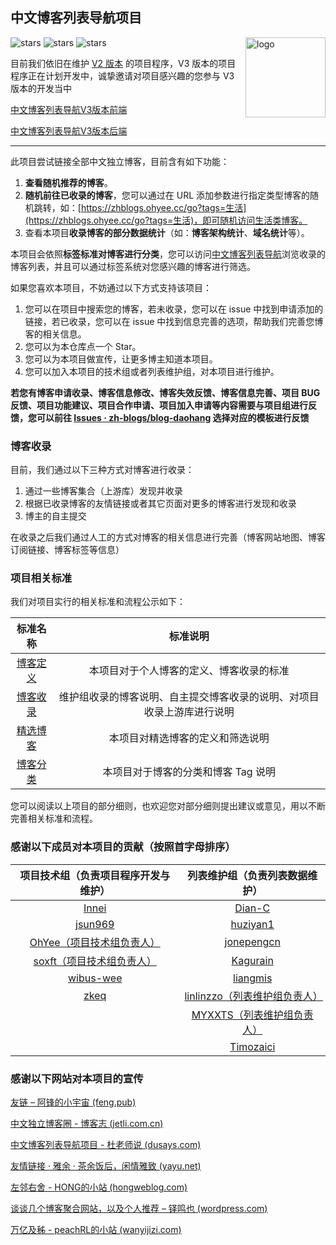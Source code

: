 ## 中文博客列表导航项目

<img align="right" src="https://avatars.githubusercontent.com/u/102334874" alt="logo" height="128px"/>

<img src="https://img.shields.io/github/stars/zh-blogs/blog-daohang?style=for-the-badge" referrerpolicy="no-referrer" alt="stars">  <img src="https://img.shields.io/badge/%E7%9B%AE%E5%89%8D%E7%89%88%E6%9C%AC-V2-reen?style=for-the-badge" referrerpolicy="no-referrer" alt="stars">  <img src="https://img.shields.io/badge/%E5%BC%80%E5%8F%91%E4%B8%AD-V3-orange?style=for-the-badge" referrerpolicy="no-referrer" alt="stars">

目前我们依旧在维护 [ V2 版本](https://github.com/zh-blogs/v2) 的项目程序，V3 版本的项目程序正在计划开发中，诚挚邀请对项目感兴趣的您参与 V3 版本的开发当中

[中文博客列表导航V3版本前端](https://github.com/zh-blogs/frontend)

[中文博客列表导航V3版本后端](https://github.com/zh-blogs/backend) 

---

此项目尝试链接全部中文独立博客，目前含有如下功能：

1. **查看随机推荐的博客**。
2. **随机前往已收录的博客**，您可以通过在 URL 添加参数进行指定类型博客的随机跳转，如：[https://zhblogs.ohyee.cc/go?tags=生活](https://zhblogs.ohyee.cc/go?tags=生活)，即可随机访问生活类博客。
3. 查看本项目**收录博客的部分数据统计**（如：**博客架构统计**、**域名统计**等）。

本项目会依照**标签标准对博客进行分类**，您可以访问[中文博客列表导航](https://zhblogs.ohyee.cc/)浏览收录的博客列表，并且可以通过标签系统对您感兴趣的博客进行筛选。    

如果您喜欢本项目，不妨通过以下方式支持该项目：

1. 您可以在项目中搜索您的博客，若未收录，您可以在 issue 中找到申请添加的链接，若已收录，您可以在 issue 中找到信息完善的选项，帮助我们完善您博客的相关信息。
2. 您可以为本仓库点一个 Star。
3. 您可以为本项目做宣传，让更多博主知道本项目。
4. 您可以加入本项目的技术组或者列表维护组，对本项目进行维护。

**若您有博客申请收录、博客信息修改、博客失效反馈、博客信息完善、项目 BUG 反馈、项目功能建议、项目合作申请、项目加入申请等内容需要与项目组进行反馈，您可以前往 [Issues · zh-blogs/blog-daohang](https://github.com/zh-blogs/blog-daohang/issues) 选择对应的模板进行反馈**

### 博客收录

目前，我们通过以下三种方式对博客进行收录：

1. 通过一些博客集合（上游库）发现并收录
2. 根据已收录博客的友情链接或者其它页面对更多的博客进行发现和收录
3. 博主的自主提交

在收录之后我们通过人工的方式对博客的相关信息进行完善（博客网站地图、博客订阅链接、博客标签等信息）

### 项目相关标准

我们对项目实行的相关标准和流程公示如下：

|               标准名称               |                           标准说明                           |
| :----------------------------------: | :----------------------------------------------------------: |
| [博客定义](./document/Definition.md) |           本项目对于个人博客的定义、博客收录的标准           |
|  [博客收录](./document/Included.md)  | 维护组收录的博客说明、自主提交博客收录的说明、对项目收录上游库进行说明 |
|  [精选博客](./document/Selected.md)  |               本项目对精选博客的定义和筛选说明               |
|    [博客分类](./document/Tag.md)     |             本项目对于博客的分类和博客 Tag 说明              |

您可以阅读以上项目的部分细则，也欢迎您对部分细则提出建议或意见，用以不断完善相关标准和流程。

### 感谢以下成员对本项目的贡献（按照首字母排序）

| 项目技术组（负责项目程序开发与维护） | 列表维护组（负责列表数据维护） |
| :--------: | :--------: |
|   [Innei](https://github.com/Innei)    |   [Dian-C](https://github.com/Dian-C)   |
|  [jsun969](https://github.com/jsun969)   |  [huziyan1](https://github.com/huziyan1)  |
| [OhYee（项目技术组负责人）](https://github.com/OhYee) | [jonepengcn](https://github.com/jonepengcn) |
|   [soxft（项目技术组负责人）](https://github.com/soxft)   |  [Kagurain](https://github.com/Kagurain)  |
|   [wibus-wee](https://github.com/wibus-wee)   | [liangmis](https://github.com/liangmis)  |
| [zkeq](https://github.com/zkeq) | [linlinzzo（列表维护组负责人）](https://github.com/linlinzzo) |
|        |   [MYXXTS（列表维护组负责人）](https://github.com/MYXXTS)   |
|            | [Timozaici](https://github.com/Timozaici)  |

### 感谢以下网站对本项目的宣传

[友链 – 阿锋的小宇宙 (feng.pub)](https://feng.pub/links)

[中文独立博客圈 - 博客志 (jetli.com.cn)](http://www.jetli.com.cn/quan.html)

[中文博客列表导航项目 - 杜老师说 (dusays.com)](https://dusays.com/494/)

[友情链接 · 雅余 · 茶余饭后，闲情雅致 (yayu.net)](https://www.yayu.net/links/)

[左邻右舍 - HONG的小站 (hongweblog.com)](https://hongweblog.com/friend)

[谈谈几个博客聚合网站，以及个人推荐 – 铎鸣也 (wordpress.com)](https://zhengduo.wordpress.com/2022/12/09/zh-blogs-site-link/)

[万亿及秭 - peachRL的小站 (wanyijizi.com)](https://wanyijizi.com/)
